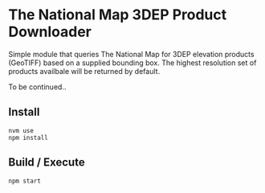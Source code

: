 # The National Map 3DEP Product Downloader

Simple module that queries The National Map for 3DEP elevation products (GeoTIFF) based on a supplied bounding box. The highest resolution set of products availbale will be returned by default.

To be continued..

## Install

```
nvm use
npm install
```

## Build / Execute

```
npm start
```